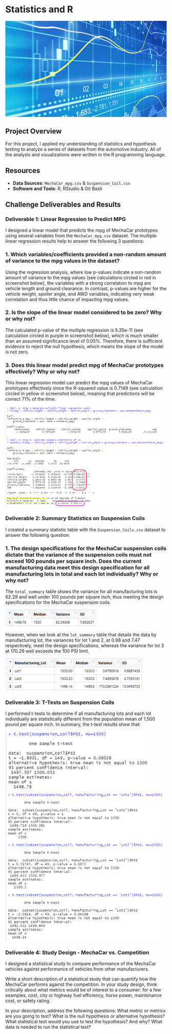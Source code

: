# Statistics and R

<img src="images/statistics-header.jpg" width="1000" height="300">

## Project Overview
For this project, I applied my understanding of statistics and hypothesis testing to analyze a series of datasets from the automotive industry. All of the analysis and visualizations were written in the R programming language.

## Resources
- **Data Sources**: `MechaCar_mpg.csv` & `Suspension_Coil.csv`
- **Software and Tools**: R, RStudio & Git Bash

## Challenge Deliverables and Results

### Deliverable 1: Linear Regression to Predict MPG

I designed a linear model that predicts the mpg of MechaCar prototypes using several variables from the `MechaCar_mpg.csv` dataset. The multiple linear regression results help to answer the following 3 questions:

### **1. Which variables/coefficients provided a non-random amount of variance to the mpg values in the dataset?**
Using the regression analysis, where low p-values indicate a non-random amount of variance to the mpg values (see calculations circled in red in screenshot below), the variables with a strong correlation to mpg are vehicle length and ground clearance. In contrast, p-values are higher for the vehicle weight, spoiler angle, and AWD variables, indicating very weak correlation and thus little chance of impacting mpg values. 

### **2. Is the slope of the linear model considered to be zero? Why or why not?**
The calculated p-value of the multiple regression is 5.35e-11 (see calculation circled in purple in screenshot below), which is much smaller than an assumed significance level of 0.05%. Therefore, there is sufficient evidence to reject the null hypothesis, which means the slope of the model is not zero. 

### **3. Does this linear model predict mpg of MechaCar prototypes effectively? Why or why not?**
This linear regression model can predict the mpg values of MechaCar prototypes effectively since the R-squared value is 0.7149 (see calculation circled in yellow in screenshot below), meaning that predictions will be correct 71% of the time.

<img src="images/Delv 1_linear regression.PNG">

### Deliverable 2: Summary Statistics on Suspension Coils

I created a summary statistic table with the `Suspension_Coils.csv` dataset to answer the following question:

### **1. The design specifications for the MechaCar suspension coils dictate that the variance of the suspension coils must not exceed 100 pounds per square inch. Does the current manufacturing data meet this design specification for all manufacturing lots in total and each lot individually? Why or why not?**
The `total_summary` table shows the variance for all manufacturing lots is 62.29 and well under 100 pounds per square inch, thus meeting the design specifications for the MechaCar suspension coils.

<img src="images/Delv 2_total_summary.PNG">

However, when we look at the `lot_summary` table that details the data by manufacturing lot, the variances for lot 1 and 2, at 0.98 and 7.47 respectively, meet the design specifications, whereas the variance for lot 3 at 170.29 well exceeds the 100 PSI limit.   

<img src="images/Delv 2_lot_summary.PNG">

### Deliverable 3: T-Tests on Suspension Coils

I performed t-tests to determine if all manufacturing lots and each lot individually are statistically different from the population mean of 1,500 pound per square inch. In summary, the t-test results show that:

<img src="images/Delv 3_t-test_all lots.PNG">

<img src="images/Delv 3_t-test_lots.PNG">

### Deliverable 4: Study Design - MechaCar vs. Competition

I designed a statistical study to compare performance of the MechaCar vehicles against performance of vehicles from other manufacturers.

Write a short description of a statistical study that can quantify how the MechaCar performs against the competition. In your study design, think critically about what metrics would be of interest to a consumer: for a few examples, cost, city or highway fuel efficiency, horse power, maintenance cost, or safety rating.

In your description, address the following questions:
What metric or metrics are you going to test?
What is the null hypothesis or alternative hypothesis?
What statistical test would you use to test the hypothesis? And why?
What data is needed to run the statistical test?
